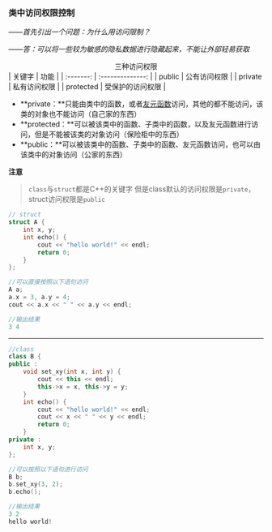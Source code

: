 ### 类中访问权限控制

——*首先引出一个问题：为什么用访问限制？*

——*答：可以将一些较为敏感的隐私数据进行隐藏起来，不能让外部轻易获取*

<center>三种访问权限</center>
|  关键字   |       功能       |
| :-------: | :--------------: |
|  public   |   公有访问权限   |
|  private  |   私有访问权限   |
| protected | 受保护的访问权限 |

- **private：**只能由类中的函数，或者[友元函数](https://baike.baidu.com/item/%E5%8F%8B%E5%85%83%E5%87%BD%E6%95%B0/9569177?fr=aladdin)访问，其他的都不能访问，该类的对象也不能访问（自己家的东西）
- **protected：**可以被该类中的函数、子类中的函数，以及友元函数进行访问，但是不能被该类的对象访问（保险柜中的东西）
- **public：**可以被该类中的函数、子类中的函数、友元函数访问，也可以由该类中的对象访问（公家的东西）

**注意**

> ```class```与```struct```都是C++的关键字
> 但是class默认的访问权限是```private```，struct访问权限是```public```

```c++
// struct
struct A {
	int x, y;
	int echo() {
		cout << "hello world!" << endl;
		return 0;
	}
};

//可以直接按照以下语句访问
A a;
a.x = 3, a.y = 4;
cout << a.x << " " << a.y << endl;

//输出结果
3 4
```

------

```c++
//class
class B {
public :
	void set_xy(int x, int y) {
		cout << this << endl;
		this->x = x, this->y = y;
	}
	int echo() {
		cout << "hello world!" << endl;
		cout << x << " " << y << endl; 
		return 0;
	}
private :
	int x, y;
};

//可以按照以下语句进行访问
B b;
b.set_xy(3, 2);
b.echo();

//输出结果
3 2
hello world!
```

